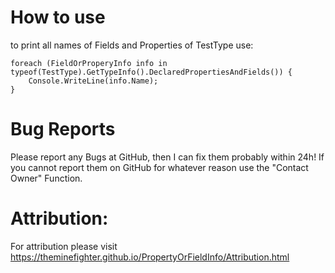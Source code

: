 # How to use
to print all names of Fields and Properties of TestType use:

    foreach (FieldOrProperyInfo info in typeof(TestType).GetTypeInfo().DeclaredPropertiesAndFields()) {
    	Console.WriteLine(info.Name);
    }

# Bug Reports
Please report any Bugs at GitHub, then I can fix them probably within 24h! If you cannot report them on GitHub for whatever reason use the "Contact Owner" Function.
# Attribution:
For attribution please visit https://theminefighter.github.io/PropertyOrFieldInfo/Attribution.html
